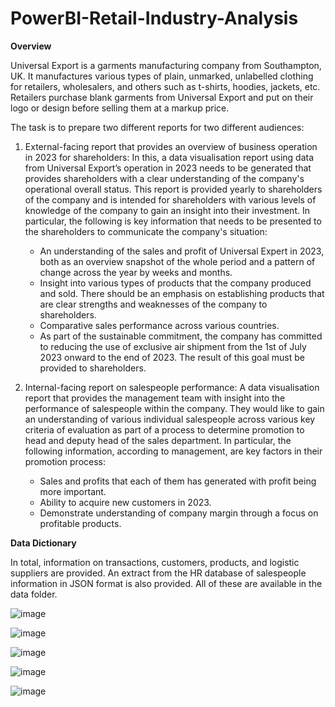 # PowerBI-Retail-Industry-Analysis
**Overview**

Universal Export is a garments manufacturing company from Southampton, UK. It manufactures various types of plain, unmarked, unlabelled clothing for retailers, wholesalers, and others such as t-shirts, hoodies, jackets, etc. Retailers purchase blank garments from Universal Export and put on their logo or design before selling them at a markup price. 

The task is to prepare two different reports for two different audiences:
1) External-facing report that provides an overview of business operation in 2023 for shareholders: In this, a data visualisation report using data from Universal Export’s operation in 2023 needs to be generated that provides shareholders with a clear understanding of the company's operational overall status. This report is provided yearly to shareholders of the company and is intended for shareholders with various levels of knowledge of the company to gain an insight into their investment. 
In particular, the following is key information that needs to be presented to the shareholders to communicate the company's situation:
   - An understanding of the sales and profit of Universal Expert in 2023, both as an overview snapshot of the whole period and a pattern of change across the year by weeks and months.
   - Insight into various types of products that the company produced and sold. There should be an emphasis on establishing products that are clear strengths and weaknesses of the company to shareholders.
   - Comparative sales performance across various countries. 
   - As part of the sustainable commitment, the company has committed to reducing the use of exclusive air shipment from the 1st of July 2023 onward to the end of 2023. The result of this goal must be provided to shareholders.

2) Internal-facing report on salespeople performance: A data visualisation report that provides the management team with insight into the performance of salespeople within the company. They would like to gain an understanding of various individual salespeople across various key criteria of evaluation as part of a process to determine promotion to head and deputy head of the sales department. In particular, the following information, according to management, are key factors in their promotion process:
   - Sales and profits that each of them has generated with profit being more important.
   - Ability to acquire new customers in 2023.
   - Demonstrate understanding of company margin through a focus on profitable products.

**Data Dictionary**

In total, information on transactions, customers, products, and logistic suppliers are provided. An extract from the HR database of salespeople information in JSON format is also provided. All of these are available in the data folder.

![image](https://github.com/user-attachments/assets/4fd3b014-00c1-4efd-8d43-652f0b85147b)

![image](https://github.com/user-attachments/assets/42701b89-497a-4ff7-96fc-f793b25bc16c)

![image](https://github.com/user-attachments/assets/eee72caf-ad6a-4d62-8328-6210e1b3faf6)

![image](https://github.com/user-attachments/assets/870d9688-3746-4a75-8465-ecbab79fb89b)

![image](https://github.com/user-attachments/assets/53988fce-d6a3-4a69-91d3-cca3925cb7ef)











